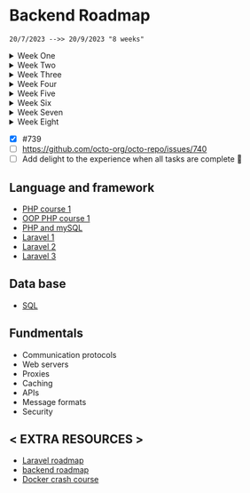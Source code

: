 # Backend Roadmap
`20/7/2023 -->> 20/9/2023 "8 weeks"`
<details>
<summary>Week One</summary>
  
  ## Database
  
  - 20/7/2023 -->> 27/7/2023

    - meeting 27/7/2023
      
  - Introduction to DB (DB, DBMS, SQL, ... etc)
    
  - SQL Queries
  
  - [Labs](https://drive.google.com/drive/folders/1VIO8qJQCXFKyPjjfljmfXmb28o8lXSjx?usp=drive_link)
  - [SQL Server tutorial](https://www.youtube.com/playlist?list=PL4cyC4G0M1RQ_Rm52cQ4CcOJ_T_HXeMB4) [x]
  - [Crash Course MySQL](https://www.youtube.com/watch?v=9ylj9NR0Lcg)
  - [MySQL Tutorial for Beginners "Full Course"](https://www.youtube.com/watch?v=7S_tz1z_5bA)
  - for extra resources
</details>

<details>
<summary>Week Two</summary>
</details>

<details>
<summary>Week Three</summary>
</details>

<details>
<summary>Week Four</summary>
</details>

<details>
<summary>Week Five</summary>
</details>

<details>
<summary>Week Six</summary>
</details>

<details>
<summary>Week Seven</summary>
</details>

<details>
<summary>Week Eight</summary>
</details>

- [x] #739
- [ ] https://github.com/octo-org/octo-repo/issues/740
- [ ] Add delight to the experience when all tasks are complete :tada:

## Language and framework
- [PHP course 1](https://www.youtube.com/playlist?list=PLr3d3QYzkw2xabQRUpcZ_IBk9W50M9pe-)
- [OOP PHP course 1](https://www.youtube.com/watch?v=LuWxwLk8StM&list=PL4cUxeGkcC9hNpT-yVAYxNWOmxjxL51Hy)
- [PHP and mySQL](https://www.youtube.com/watch?v=pWG7ajC_OVo&list=PL4cUxeGkcC9gksOX3Kd9KPo-O68ncT05o)
- [Laravel 1](https://www.youtube.com/watch?v=MYyJ4PuL4pY)
- [Laravel 2](https://www.youtube.com/watch?v=cDEVWbz2PpQ)
- [Laravel 3](https://www.youtube.com/watch?v=zckH4xalOns&list=PL4cUxeGkcC9hL6aCFKyagrT1RCfVN4w2Q)

## Data base 
- [SQL](https://mega.nz/folder/dbwmwS6b#p9nGMhSXETZBAEYGoKty8Q/folder/BGpw2ASb) 
## Fundmentals
- Communication protocols
- Web servers
- Proxies
- Caching
- APIs
- Message formats
- Security

## < EXTRA RESOURCES >
- [Laravel roadmap](https://github.com/Eyadhamza/LaravelRoadmap)
- [backend roadmap](https://github.com/Eyadhamza/Backend-Roadmap-2023)
- [Docker crash course](https://www.youtube.com/watch?v=31ieHmcTUOk&list=PL4cUxeGkcC9hxjeEtdHFNYMtCpjNBm3h7)
